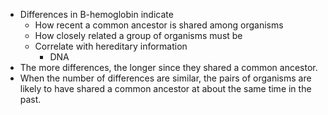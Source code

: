- Differences in B-hemoglobin indicate
	- How recent a common ancestor is shared among organisms
	- How closely related a group of organisms must be
	- Correlate with hereditary information
		- DNA
- The more differences, the longer since they shared a common ancestor.
- When the number of differences are similar, the pairs of organisms are likely to have shared a common ancestor at about the same time in the past.
